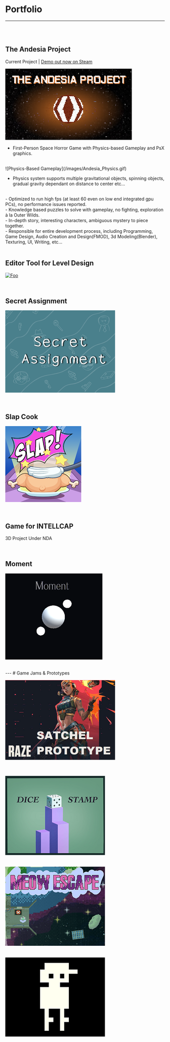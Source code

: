 # Portfolio
---
<br>
<br>

## The Andesia Project
Current Project | [Demo out now on Steam](https://store.steampowered.com/app/2709770/The_Andesia_Project/)

[![Foo](/images/Andesia_400.png)](https://store.steampowered.com/app/2709770/The_Andesia_Project/)

- First-Person Space Horror Game with Physics-based Gameplay and PsX graphics.
<br>
![Physics-Based Gameplay](/images/Andesia_Physics.gif)

- Physics system supports multiple gravitational objects, spinning objects, gradual gravity dependant on distance to center etc...
<br>
- Optimized to run high fps (at least 60 even on low end integrated gpu PCs), no performance issues reported.
<br>
- Knowledge based puzzles to solve with gameplay, no fighting, exploration à la Outer Wilds.
<br>
- In-depth story, interesting characters, ambiguous mystery to piece together.
<br>
- Responsible for entire development process, including Programming, Game Design, Audio Creation and Design(FMOD), 3d Modeling(Blender), Texturing, UI, Writing, etc...
<br>
<br>

## Editor Tool for Level Design

[![Foo](https://github-readme-stats.vercel.app/api/pin/?username=ZiadRbai&repo=Spherical-Transform-Tool)](https://github.com/ZiadRbai/Spherical-Transform-Tool)

<br>

## Secret Assignment

[![Foo](/images/SecretAssignment.png)](https://teamwiiw.itch.io/secret-assignment)

<br>

## Slap Cook

[![Foo](/images/SlapCook.png)](https://play.google.com/store/apps/details?id=com.KokoroGames.SlapCook)

<br>

## Game for INTELLCAP

3D Project Under NDA

<br>

## Moment 

[![Foo](/images/Moment.png)](https://ziadrbai.itch.io/moment)

<br>
---
# Game Jams & Prototypes

[![Foo](/images/Raze.png)](https://ziadrbai.itch.io/raze-satchel)
<br>
<br>
<br>

[![Foo](/images/DiceStamp.png)](https://maruwiiw.itch.io/dice-stamp)
<br>
<br>
<br>
[![Foo](/images/MeowEscape.png)](https://ziadrbai.itch.io/meow-escape)
<br>
<br>
<br>
[![Foo](/images/MyFriendsGame.png)](https://ziadrbai.itch.io/my-friends-game)







